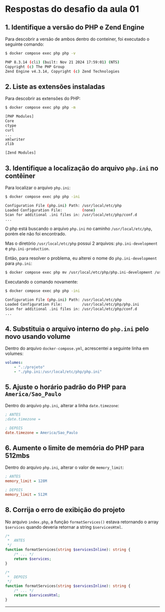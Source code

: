 # Respostas do desafio da aula 01

## 1. Identifique a versão do PHP e Zend Engine

Para descobrir a versão de ambos dentro do conteiner, foi executado o seguinte comando:

```sh
$ docker compose exec php php -v

PHP 8.3.14 (cli) (built: Nov 21 2024 17:59:01) (NTS)
Copyright (c) The PHP Group
Zend Engine v4.3.14, Copyright (c) Zend Technologies
```

## 2. Liste as extensões instaladas

Para descobrir as extensões do PHP:

```sh
$ docker compose exec php php -m

[PHP Modules]
Core
ctype
curl
...
xmlwriter
zlib

[Zend Modules]
```

## 3. Identifique a localização do arquivo `php.ini` no contêiner

Para localizar o arquivo `php.ini`:

```sh
$ docker compose exec php php -ini

Configuration File (php.ini) Path: /usr/local/etc/php
Loaded Configuration File:         (none)
Scan for additional .ini files in: /usr/local/etc/php/conf.d
...
```

O php está buscando o arquivo `php.ini` no caminho `/usr/local/etc/php`, porém ele não foi encontrado. 

Mas o diretório `/usr/local/etc/php` possui 2 arquivos: `php.ini-development` e `php.ini-production`. 

Então, para resolver o problema, eu alterei o nome do `php.ini-development` para `php.ini`:

```sh
$ docker compose exec php mv /usr/local/etc/php/php.ini-development /usr/local/etc/php/php.ini
```

Executando o comando novamente: 

```sh
$ docker compose exec php php -ini

Configuration File (php.ini) Path: /usr/local/etc/php
Loaded Configuration File:         /usr/local/etc/php/php.ini
Scan for additional .ini files in: /usr/local/etc/php/conf.d
...
```

## 4. Substituia o arquivo interno do `php.ini` pelo novo usando volume

Dentro do arquivo `docker-compose.yml`, acrescentei a seguinte linha em volumes: 

```yml
volumes:
    - ".:/projeto"
    - "./php.ini:/usr/local/etc/php/php.ini"
```

## 5. Ajuste o horário padrão do PHP para `America/Sao_Paulo`

Dentro do arquivo `php.ini`, alterar a linha `date.timezone`:

```ini
; ANTES
;date.timezone = 

; DEPOIS
date.timezone = America/Sao_Paulo
```

## 6. Aumente o limite de memória do PHP para 512mbs

Dentro do arquivo `php.ini`, alterar o valor de `memory_limit`:

```ini
; ANTES
memory_limit = 128M

; DEPOIS
memory_limit = 512M
```

## 8. Corrija o erro de exibição do projeto

No arquivo `index.php`, a função `formatServices()` estava retornando o array `$services` quando deveria retornar a string `$servicesHtml`.

```php
/*
 *  ANTES
 */
function formatServices(string $servicesInline): string {
    /* ... */
    return $services;
}

/*
 *  DEPOIS
 */
function formatServices(string $servicesInline): string {
    /* ... */
    return $servicesHtml;
}
```

---